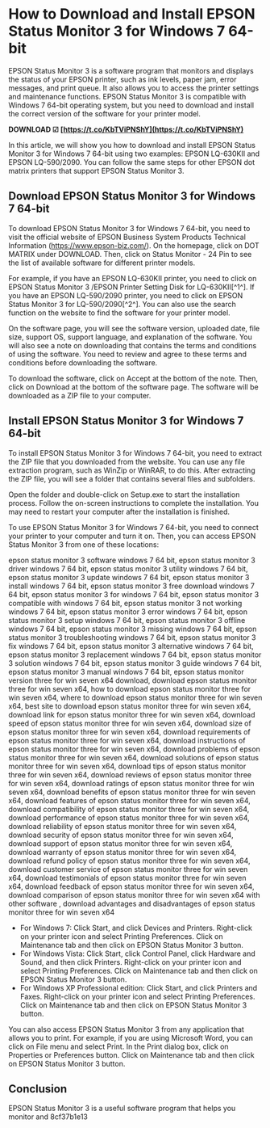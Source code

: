 
 
# How to Download and Install EPSON Status Monitor 3 for Windows 7 64-bit
 
EPSON Status Monitor 3 is a software program that monitors and displays the status of your EPSON printer, such as ink levels, paper jam, error messages, and print queue. It also allows you to access the printer settings and maintenance functions. EPSON Status Monitor 3 is compatible with Windows 7 64-bit operating system, but you need to download and install the correct version of the software for your printer model.
 
**DOWNLOAD ☑ [https://t.co/KbTViPNShY](https://t.co/KbTViPNShY)**


 
In this article, we will show you how to download and install EPSON Status Monitor 3 for Windows 7 64-bit using two examples: EPSON LQ-630KII and EPSON LQ-590/2090. You can follow the same steps for other EPSON dot matrix printers that support EPSON Status Monitor 3.
 
## Download EPSON Status Monitor 3 for Windows 7 64-bit
 
To download EPSON Status Monitor 3 for Windows 7 64-bit, you need to visit the official website of EPSON Business System Products Technical Information (https://www.epson-biz.com/). On the homepage, click on DOT MATRIX under DOWNLOAD. Then, click on Status Monitor - 24 Pin to see the list of available software for different printer models.
 
For example, if you have an EPSON LQ-630KII printer, you need to click on EPSON Status Monitor 3 /EPSON Printer Setting Disk for LQ-630KII[^1^]. If you have an EPSON LQ-590/2090 printer, you need to click on EPSON Status Monitor 3 for LQ-590/2090[^2^]. You can also use the search function on the website to find the software for your printer model.
 
On the software page, you will see the software version, uploaded date, file size, support OS, support language, and explanation of the software. You will also see a note on downloading that contains the terms and conditions of using the software. You need to review and agree to these terms and conditions before downloading the software.
 
To download the software, click on Accept at the bottom of the note. Then, click on Download at the bottom of the software page. The software will be downloaded as a ZIP file to your computer.
 
## Install EPSON Status Monitor 3 for Windows 7 64-bit
 
To install EPSON Status Monitor 3 for Windows 7 64-bit, you need to extract the ZIP file that you downloaded from the website. You can use any file extraction program, such as WinZip or WinRAR, to do this. After extracting the ZIP file, you will see a folder that contains several files and subfolders.
 
Open the folder and double-click on Setup.exe to start the installation process. Follow the on-screen instructions to complete the installation. You may need to restart your computer after the installation is finished.
 
To use EPSON Status Monitor 3 for Windows 7 64-bit, you need to connect your printer to your computer and turn it on. Then, you can access EPSON Status Monitor 3 from one of these locations:
 
epson status monitor 3 software windows 7 64 bit,  epson status monitor 3 driver windows 7 64 bit,  epson status monitor 3 utility windows 7 64 bit,  epson status monitor 3 update windows 7 64 bit,  epson status monitor 3 install windows 7 64 bit,  epson status monitor 3 free download windows 7 64 bit,  epson status monitor 3 for windows 7 64 bit,  epson status monitor 3 compatible with windows 7 64 bit,  epson status monitor 3 not working windows 7 64 bit,  epson status monitor 3 error windows 7 64 bit,  epson status monitor 3 setup windows 7 64 bit,  epson status monitor 3 offline windows 7 64 bit,  epson status monitor 3 missing windows 7 64 bit,  epson status monitor 3 troubleshooting windows 7 64 bit,  epson status monitor 3 fix windows 7 64 bit,  epson status monitor 3 alternative windows 7 64 bit,  epson status monitor 3 replacement windows 7 64 bit,  epson status monitor 3 solution windows 7 64 bit,  epson status monitor 3 guide windows 7 64 bit,  epson status monitor 3 manual windows 7 64 bit,  epson status monitor version three for win seven x64 download,  download epson status monitor three for win seven x64,  how to download epson status monitor three for win seven x64,  where to download epson status monitor three for win seven x64,  best site to download epson status monitor three for win seven x64,  download link for epson status monitor three for win seven x64,  download speed of epson status monitor three for win seven x64,  download size of epson status monitor three for win seven x64,  download requirements of epson status monitor three for win seven x64,  download instructions of epson status monitor three for win seven x64,  download problems of epson status monitor three for win seven x64,  download solutions of epson status monitor three for win seven x64,  download tips of epson status monitor three for win seven x64,  download reviews of epson status monitor three for win seven x64,  download ratings of epson status monitor three for win seven x64,  download benefits of epson status monitor three for win seven x64,  download features of epson status monitor three for win seven x64,  download compatibility of epson status monitor three for win seven x64,  download performance of epson status monitor three for win seven x64,  download reliability of epson status monitor three for win seven x64,  download security of epson status monitor three for win seven x64,  download support of epson status monitor three for win seven x64,  download warranty of epson status monitor three for win seven x64,  download refund policy of epson status monitor three for win seven x64,  download customer service of epson status monitor three for win seven x64,  download testimonials of epson status monitor three for win seven x64,  download feedback of epson status monitor three for win seven x64,  download comparison of epson status monitor three for win seven x64 with other software ,  download advantages and disadvantages of epson status monitor three for win seven x64
 
- For Windows 7: Click Start, and click Devices and Printers. Right-click on your printer icon and select Printing Preferences. Click on Maintenance tab and then click on EPSON Status Monitor 3 button.
- For Windows Vista: Click Start, click Control Panel, click Hardware and Sound, and then click Printers. Right-click on your printer icon and select Printing Preferences. Click on Maintenance tab and then click on EPSON Status Monitor 3 button.
- For Windows XP Professional edition: Click Start, and click Printers and Faxes. Right-click on your printer icon and select Printing Preferences. Click on Maintenance tab and then click on EPSON Status Monitor 3 button.

You can also access EPSON Status Monitor 3 from any application that allows you to print. For example, if you are using Microsoft Word, you can click on File menu and select Print. In the Print dialog box, click on Properties or Preferences button. Click on Maintenance tab and then click on EPSON Status Monitor 3 button.
 
## Conclusion
 
EPSON Status Monitor 3 is a useful software program that helps you monitor and
 8cf37b1e13
 
